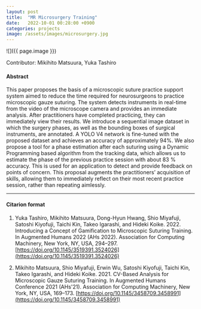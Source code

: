 ```yaml
---
layout: post
title:  "MR Microsurgery Training"
date:   2022-10-01 00:28:00 +0900
categories: projects
image: /assets/images/microsurgery.jpg
---
```


![]({{ page.image }})

Contributor: 
Mikihito Matsuura,
Yuka Tashiro

#### Abstract
This paper proposes the basis of a microscopic suture practice support system aimed to reduce the time required for neurosurgeons to practice microscopic gauze suturing. The system detects instruments in real-time from the video of the microscope camera and provides an immediate analysis. After practitioners have completed practicing, they can immediately view their results. We introduce a sequential image dataset in which the surgery phases, as well as the bounding boxes of surgical instruments, are annotated. A YOLO V4 network is fine-tuned with the proposed dataset and achieves an accuracy of approximately 94%. We also propose a tool for a phase estimation after each suturing using a Dynamic Programming based algorithm from the tracking data, which allows us to estimate the phase of the previous practice session with about 83 % accuracy. This is used for an application to detect and provide feedback on points of concern. This proposal augments the practitioners’ acquisition of skills, allowing them to immediately reflect on their most recent practice session, rather than repeating aimlessly.


***

#### Citarion format
1. Yuka Tashiro, Mikihito Matsuura, Dong-Hyun Hwang, Shio Miyafuji, Satoshi Kiyofuji, Taichi Kin, Takeo Igarashi, and Hideki Koike. 2022. Introducing a Concept of Gamification to Microscopic Suturing Training. In Augmented Humans 2022 (AHs 2022). Association for Computing Machinery, New York, NY, USA, 294–297. [https://doi.org/10.1145/3519391.3524026](https://doi.org/10.1145/3519391.3524026)

1. Mikihito Matsuura, Shio Miyafuji, Erwin Wu, Satoshi Kiyofuji, Taichi Kin, Takeo Igarashi, and Hideki Koike. 2021. CV-Based Analysis for Microscopic Gauze Suturing Training. In Augmented Humans Conference 2021 (AHs'21). Association for Computing Machinery, New York, NY, USA, 169–173. [https://doi.org/10.1145/3458709.3458991](https://doi.org/10.1145/3458709.3458991)